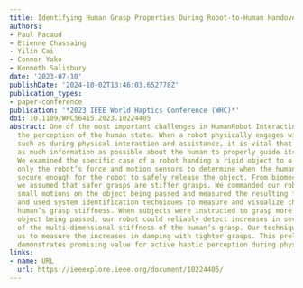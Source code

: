 ```yaml
---
title: Identifying Human Grasp Properties During Robot-to-Human Handovers
authors:
- Paul Pacaud
- Etienne Chassaing
- Yilin Cai
- Connor Yako
- Kenneth Salisbury
date: '2023-07-10'
publishDate: '2024-10-02T13:46:03.652778Z'
publication_types:
- paper-conference
publication: '*2023 IEEE World Haptics Conference (WHC)*'
doi: 10.1109/WHC56415.2023.10224405
abstract: One of the most important challenges in HumanRobot Interaction (HRI) is
  the perception of the human state. When a robot physically engages with a human,
  such as during physical interaction and assistance, it is vital that the robot perceives
  as much information as possible about the human to properly guide its behavior.
  We examined the specific case of a robot handing a rigid object to a human and used
  only the robot’s force and motion sensors to determine when the human’s grasp was
  secure enough for the robot to safely release the object. From biomechanical reasoning,
  we assumed that safer grasps are stiffer grasps. We commanded our robot to impose
  small motions on the object being passed and measured the resulting force changes
  and used system identification techniques to measure and visualize changes in the
  human’s grasp stiffness. When subjects were instructed to grasp more tightly an
  object being passed, our robot could reliably detect increases in several measures
  of the multi-dimensional stiffness of the human’s grasp. Our technique also enabled
  us to measure the increases in damping with tighter grasps. This preliminary work
  demonstrates promising value for active haptic perception during physical HRI.
links:
- name: URL
  url: https://ieeexplore.ieee.org/document/10224405/
---
```

